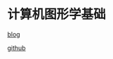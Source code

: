 # 计算机图形学基础

[blog](https://blog.code01.cn/posts/%E8%AE%A1%E7%AE%97%E6%9C%BA%E5%9B%BE%E5%BD%A2%E5%AD%A6%E5%9F%BA%E7%A1%80%E7%AC%94%E8%AE%B0)

[github](https://github.com/Vocsal/Vocsal.github.io/_posts/2021-09-14-计算机图形学基础笔记.md)